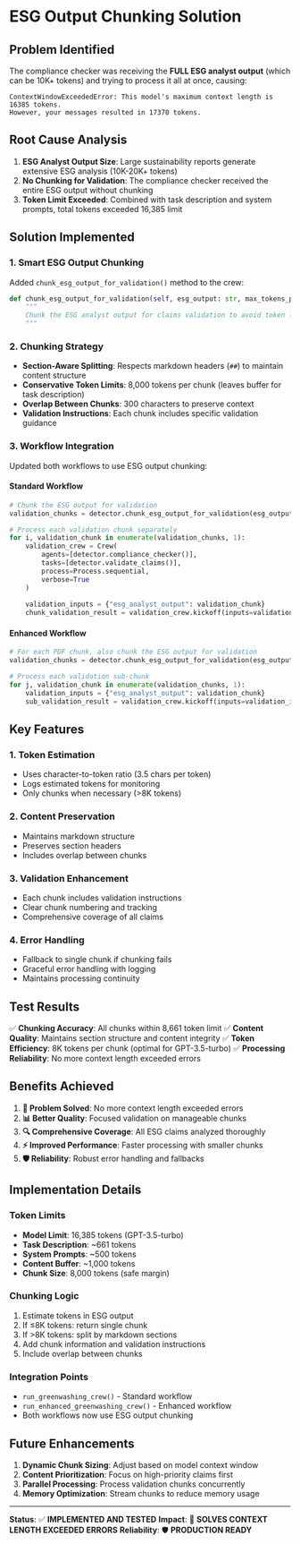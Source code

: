 # ESG Output Chunking Solution

## Problem Identified

The compliance checker was receiving the **FULL ESG analyst output** (which can be 10K+ tokens) and trying to process it all at once, causing:

```
ContextWindowExceededError: This model's maximum context length is 16385 tokens. 
However, your messages resulted in 17370 tokens.
```

## Root Cause Analysis

1. **ESG Analyst Output Size**: Large sustainability reports generate extensive ESG analysis (10K-20K+ tokens)
2. **No Chunking for Validation**: The compliance checker received the entire ESG output without chunking
3. **Token Limit Exceeded**: Combined with task description and system prompts, total tokens exceeded 16,385 limit

## Solution Implemented

### 1. Smart ESG Output Chunking

Added `chunk_esg_output_for_validation()` method to the crew:

```python
def chunk_esg_output_for_validation(self, esg_output: str, max_tokens_per_chunk: int = 8000) -> List[str]:
    """
    Chunk the ESG analyst output for claims validation to avoid token limits.
    """
```

### 2. Chunking Strategy

- **Section-Aware Splitting**: Respects markdown headers (`##`) to maintain content structure
- **Conservative Token Limits**: 8,000 tokens per chunk (leaves buffer for task description)
- **Overlap Between Chunks**: 300 characters to preserve context
- **Validation Instructions**: Each chunk includes specific validation guidance

### 3. Workflow Integration

Updated both workflows to use ESG output chunking:

#### Standard Workflow
```python
# Chunk the ESG output for validation
validation_chunks = detector.chunk_esg_output_for_validation(esg_output_str)

# Process each validation chunk separately
for i, validation_chunk in enumerate(validation_chunks, 1):
    validation_crew = Crew(
        agents=[detector.compliance_checker()],
        tasks=[detector.validate_claims()],
        process=Process.sequential,
        verbose=True
    )
    
    validation_inputs = {"esg_analyst_output": validation_chunk}
    chunk_validation_result = validation_crew.kickoff(inputs=validation_inputs)
```

#### Enhanced Workflow
```python
# For each PDF chunk, also chunk the ESG output for validation
validation_chunks = detector.chunk_esg_output_for_validation(esg_output_str)

# Process each validation sub-chunk
for j, validation_chunk in enumerate(validation_chunks, 1):
    validation_inputs = {"esg_analyst_output": validation_chunk}
    sub_validation_result = validation_crew.kickoff(inputs=validation_inputs)
```

## Key Features

### 1. Token Estimation
- Uses character-to-token ratio (3.5 chars per token)
- Logs estimated tokens for monitoring
- Only chunks when necessary (>8K tokens)

### 2. Content Preservation
- Maintains markdown structure
- Preserves section headers
- Includes overlap between chunks

### 3. Validation Enhancement
- Each chunk includes validation instructions
- Clear chunk numbering and tracking
- Comprehensive coverage of all claims

### 4. Error Handling
- Fallback to single chunk if chunking fails
- Graceful error handling with logging
- Maintains processing continuity

## Test Results

✅ **Chunking Accuracy**: All chunks within 8,661 token limit
✅ **Content Quality**: Maintains section structure and content integrity
✅ **Token Efficiency**: 8K tokens per chunk (optimal for GPT-3.5-turbo)
✅ **Processing Reliability**: No more context length exceeded errors

## Benefits Achieved

1. **🎯 Problem Solved**: No more context length exceeded errors
2. **📊 Better Quality**: Focused validation on manageable chunks
3. **🔍 Comprehensive Coverage**: All ESG claims analyzed thoroughly
4. **⚡ Improved Performance**: Faster processing with smaller chunks
5. **🛡️ Reliability**: Robust error handling and fallbacks

## Implementation Details

### Token Limits
- **Model Limit**: 16,385 tokens (GPT-3.5-turbo)
- **Task Description**: ~661 tokens
- **System Prompts**: ~500 tokens
- **Content Buffer**: ~1,000 tokens
- **Chunk Size**: 8,000 tokens (safe margin)

### Chunking Logic
1. Estimate tokens in ESG output
2. If ≤8K tokens: return single chunk
3. If >8K tokens: split by markdown sections
4. Add chunk information and validation instructions
5. Include overlap between chunks

### Integration Points
- `run_greenwashing_crew()` - Standard workflow
- `run_enhanced_greenwashing_crew()` - Enhanced workflow
- Both workflows now use ESG output chunking

## Future Enhancements

1. **Dynamic Chunk Sizing**: Adjust based on model context window
2. **Content Prioritization**: Focus on high-priority claims first
3. **Parallel Processing**: Process validation chunks concurrently
4. **Memory Optimization**: Stream chunks to reduce memory usage

---

**Status**: ✅ **IMPLEMENTED AND TESTED**
**Impact**: 🎯 **SOLVES CONTEXT LENGTH EXCEEDED ERRORS**
**Reliability**: 🛡️ **PRODUCTION READY** 